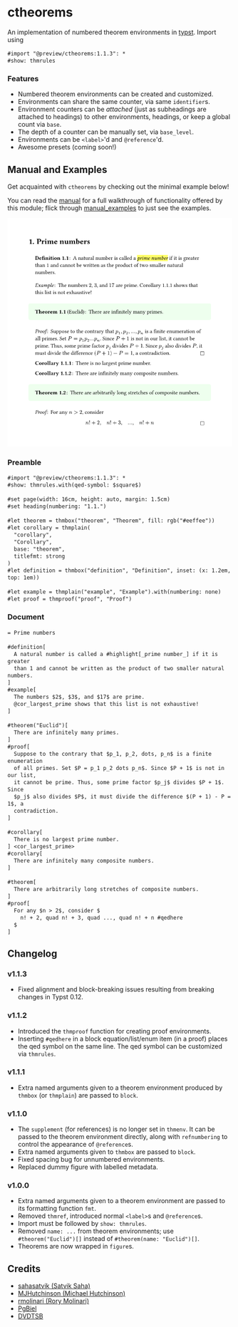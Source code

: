 # ctheorems

An implementation of numbered theorem environments in
[typst](https://github.com/typst/typst). Import using
```typst
#import "@preview/ctheorems:1.1.3": *
#show: thmrules
```

### Features
- Numbered theorem environments can be created and customized.
- Environments can share the same counter, via same `identifier`s.
- Environment counters can be _attached_ (just as subheadings are attached to headings) to other environments, headings, or keep a global count via `base`.
- The depth of a counter can be manually set, via `base_level`.
- Environments can be `<label>`'d and `@reference`'d.
- Awesome presets (coming soon!)

## Manual and Examples
Get acquainted with `ctheorems` by checking out the minimal example below!

You can read the [manual](assets/manual.pdf) for a full walkthrough of functionality offered by this module; flick through [manual_examples](assets/manual_examples.pdf) to just see the examples.

![basic example](assets/basic.png)

### Preamble
```typst
#import "@preview/ctheorems:1.1.3": *
#show: thmrules.with(qed-symbol: $square$)

#set page(width: 16cm, height: auto, margin: 1.5cm)
#set heading(numbering: "1.1.")

#let theorem = thmbox("theorem", "Theorem", fill: rgb("#eeffee"))
#let corollary = thmplain(
  "corollary",
  "Corollary",
  base: "theorem",
  titlefmt: strong
)
#let definition = thmbox("definition", "Definition", inset: (x: 1.2em, top: 1em))

#let example = thmplain("example", "Example").with(numbering: none)
#let proof = thmproof("proof", "Proof")
```

### Document
```typst
= Prime numbers

#definition[
  A natural number is called a #highlight[_prime number_] if it is greater
  than 1 and cannot be written as the product of two smaller natural numbers.
]
#example[
  The numbers $2$, $3$, and $17$ are prime.
  @cor_largest_prime shows that this list is not exhaustive!
]

#theorem("Euclid")[
  There are infinitely many primes.
]
#proof[
  Suppose to the contrary that $p_1, p_2, dots, p_n$ is a finite enumeration
  of all primes. Set $P = p_1 p_2 dots p_n$. Since $P + 1$ is not in our list,
  it cannot be prime. Thus, some prime factor $p_j$ divides $P + 1$.  Since
  $p_j$ also divides $P$, it must divide the difference $(P + 1) - P = 1$, a
  contradiction.
]

#corollary[
  There is no largest prime number.
] <cor_largest_prime>
#corollary[
  There are infinitely many composite numbers.
]

#theorem[
  There are arbitrarily long stretches of composite numbers.
]
#proof[
  For any $n > 2$, consider $
    n! + 2, quad n! + 3, quad ..., quad n! + n #qedhere
  $
]
```


## Changelog

### v1.1.3

- Fixed alignment and block-breaking issues resulting from breaking changes
  in Typst 0.12.

### v1.1.2

- Introduced the `thmproof` function for creating proof environments.
- Inserting `#qedhere` in a block equation/list/enum item (in a proof) places
  the qed symbol on the same line. The qed symbol can be customized via
  `thmrules`.

### v1.1.1

- Extra named arguments given to a theorem environment produced by `thmbox` (or `thmplain`) are passed to `block`.

### v1.1.0

- The `supplement` (for references) is no longer set in `thmenv`. It can be passed to the theorem environment directly, along with `refnumbering` to control the appearance of `@reference`s.
- Extra named arguments given to `thmbox` are passed to `block`.
- Fixed spacing bug for unnumbered environments.
- Replaced dummy figure with labelled metadata.

### v1.0.0

- Extra named arguments given to a theorem environment are passed to its formatting function `fmt`.
- Removed `thmref`, introduced normal `<label>`s and `@reference`s.
- Import must be followed by `show: thmrules`.
- Removed `name: ...` from theorem environments; use `#theorem("Euclid")[]` instead of `#theorem(name: "Euclid")[]`.
- Theorems are now wrapped in `figure`s.


## Credits

- [sahasatvik (Satvik Saha)](https://github.com/sahasatvik)
- [MJHutchinson (Michael Hutchinson)](https://github.com/MJHutchinson)
- [rmolinari (Rory Molinari)](https://github.com/rmolinari)
- [PgBiel](https://github.com/PgBiel)
- [DVDTSB](https://github.com/DVDTSB)
